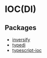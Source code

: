 # IOC(DI)

## Packages

* [inversify](https://github.com/inversify/InversifyJS)
* [typedi](https://github.com/typestack/typedi)
* [typescript-ioc](https://github.com/thiagobustamante/typescript-ioc)
